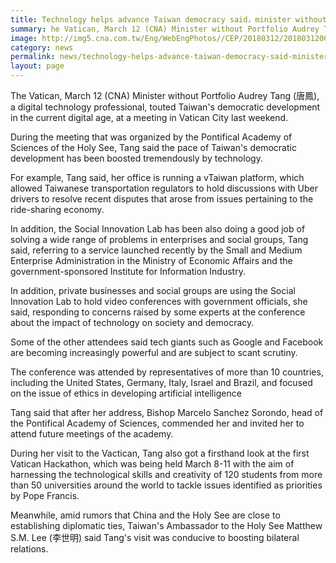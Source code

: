 ```yaml
---
title: Technology helps advance Taiwan democracy said，minister without portfolio
summary: he Vatican, March 12 (CNA) Minister without Portfolio Audrey Tang (唐鳳), a digital technology professional, touted Taiwan's democratic development in the current digital age, at a meeting in Vatican City last weekend.
image: http://img5.cna.com.tw/Eng/WebEngPhotos//CEP/20180312/201803120009t0001.jpg
category: news
permalink: news/technology-helps-advance-taiwan-democracy-said-minister-without-portfolio/
layout: page
---
```

The Vatican, March 12 (CNA) Minister without Portfolio Audrey Tang (唐鳳), a digital technology professional, touted Taiwan's democratic development in the current digital age, at a meeting in Vatican City last weekend.

During the meeting that was organized by the Pontifical Academy of Sciences of the Holy See, Tang said the pace of Taiwan's democratic development has been boosted tremendously by technology.

For example, Tang said, her office is running a vTaiwan platform, which allowed Taiwanese transportation regulators to hold discussions with Uber drivers to resolve recent disputes that arose from issues pertaining to the ride-sharing economy.

In addition, the Social Innovation Lab has been also doing a good job of solving a wide range of problems in enterprises and social groups, Tang said, referring to a service launched recently by the Small and Medium Enterprise Administration in the Ministry of Economic Affairs and the government-sponsored Institute for Information Industry.

In addition, private businesses and social groups are using the Social Innovation Lab to hold video conferences with government officials, she said, responding to concerns raised by some experts at the conference about the impact of technology on society and democracy.

Some of the other attendees said tech giants such as Google and Facebook are becoming increasingly powerful and are subject to scant scrutiny.

The conference was attended by representatives of more than 10 countries, including the United States, Germany, Italy, Israel and Brazil, and focused on the issue of ethics in developing artificial intelligence

Tang said that after her address, Bishop Marcelo Sanchez Sorondo, head of the Pontifical Academy of Sciences, commended her and invited her to attend future meetings of the academy.

During her visit to the Vactican, Tang also got a firsthand look at the first Vatican Hackathon, which was being held March 8-11 with the aim of harnessing the technological skills and creativity of 120 students from more than 50 universities around the world to tackle issues identified as priorities by Pope Francis.

Meanwhile, amid rumors that China and the Holy See are close to establishing diplomatic ties, Taiwan's Ambassador to the Holy See Matthew S.M. Lee (李世明) said Tang's visit was conducive to boosting bilateral relations. 
